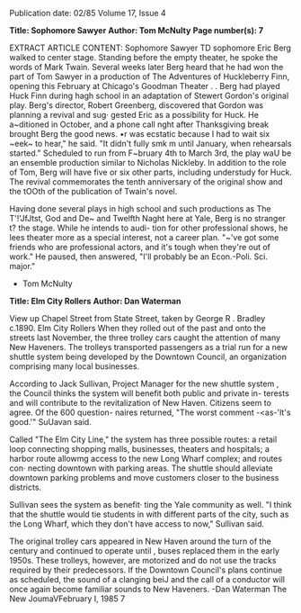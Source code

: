 Publication date: 02/85
Volume 17, Issue 4

**Title: Sophomore Sawyer**
**Author: Tom McNulty**
**Page number(s): 7**

EXTRACT ARTICLE CONTENT:
Sophomore Sawyer 
TD sophomore Eric Berg walked to 
center stage. Standing before the empty 
theater, he spoke the words of Mark 
Twain. Several weeks later Berg heard 
that he had won the part of Tom 
Sawyer in a production of The Adventures 
of Huckleberry 
Finn, 
opening 
this 
February at Chicago's Goodman 
Theater . 
. Berg had played Huck Finn during 
hagh school in an adaptation of Stewert 
Gordon's original play. Berg's director, 
Robert Greenberg, discovered that 
Gordon was planning a revival and sug· 
gested Eric as a possibility for Huck. He 
a~ditioned in October, and a phone call 
nght after Thanksgiving break brought 
Berg the good news. 
•r was ecstatic because I had to wait six 
~eek~ to hear," he said. "It didn't fully 
smk m until January, when rehearsals 
started." Scheduled 
to 
run 
from 
F~bruary 4th to March 3rd, the play 
waU be an ensemble production similar 
to Nicholas Nickleby. In addition to the 
role of Tom, Berg will have five or six 
other parts, including understudy for 
Huck. The revival commemorates the 
tenth anniversary of the original show 
and the tOOth of the publication of 
Twain's novel. 

Having done several plays in high 
school and such productions as The 
T'!'JfJtst, 
God and De~ and Twelfth 
Naght here at Yale, Berg is no stranger 
t? the stage. While he intends to audi-
tion for other professional shows, he 
lees theater more as a special interest, 
not a career plan. "~'ve got some friends 
who are professional actors, and it's 
tough when they're out of work." He 
paused, then answered, "I'll probably be 
an Econ.-Poli. Sci. major." 
- Tom McNulty 


**Title: Elm City Rollers**
**Author: Dan Waterman**

View up Chapel Street from State Street, taken by George R . Bradley c.1890. 
Elm City Rollers 
When they rolled out of the past and 
onto the streets last November, the 
three trolley cars caught the attention of 
many New Haveners. The trolleys 
transported passengers as a trial run 
for 
a 
new shuttle system 
being 
developed by the Downtown Council, 
an organization comprising many local 
businesses. 

According to Jack Sullivan, Project 
Manager for the new shuttle system , 
the Council thinks the system will 
benefit both public and private in-
terests and will contribute to the 
revitalization of New Haven. Citizens 
seem to agree. Of the 600 question-
naires returned, "The worst comment 
\-\<as-'lt's good.'" SuUavan said. 

Called "The Elm City Line," the 
system has three possible routes: a retail 
loop 
connecting shopping malls, 
businesses, theaters and hospitals; a 
harbor route allowmg access to the new 
Long Wharf complex; and routes con· 
necting downtown with parking areas. 
The shuttle should alleviate downtown 
parking problems and move customers 
closer to the business districts. 

Sullivan sees the system as benefit· 
ting the Yale community as well. "I 
think 
that 
the shuttle would tie 
students in with different parts of the 
city, such as the Long Wharf, which 
they don't have access to now," Sullivan 
said. 

The original trolley cars appeared in 
New Haven around the turn of the 
century and continued to operate until , 
buses replaced them in the early 1950s. 
These trolleys, however, are motorized 
and do not use the tracks required by 
their predecessors. If the Downtown 
Council's plans continue as scheduled, 
the sound of a clanging beiJ and the call 
of a conductor will once again become 
familiar sounds to New Haveners. 
-Dan Waterman 
The New JoumaVFebruary I, 1985 7
